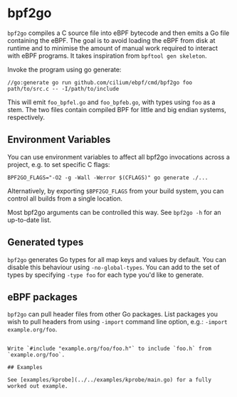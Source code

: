 bpf2go
===

`bpf2go` compiles a C source file into eBPF bytecode and then emits a
Go file containing the eBPF. The goal is to avoid loading the
eBPF from disk at runtime and to minimise the amount of manual
work required to interact with eBPF programs. It takes inspiration
from `bpftool gen skeleton`.

Invoke the program using go generate:

    //go:generate go run github.com/cilium/ebpf/cmd/bpf2go foo path/to/src.c -- -I/path/to/include

This will emit `foo_bpfel.go` and `foo_bpfeb.go`, with types using `foo`
as a stem. The two files contain compiled BPF for little and big
endian systems, respectively.

## Environment Variables

You can use environment variables to affect all bpf2go invocations
across a project, e.g. to set specific C flags:

    BPF2GO_FLAGS="-O2 -g -Wall -Werror $(CFLAGS)" go generate ./...

Alternatively, by exporting `$BPF2GO_FLAGS` from your build system, you can
control all builds from a single location.

Most bpf2go arguments can be controlled this way. See `bpf2go -h` for an
up-to-date list.

## Generated types

`bpf2go` generates Go types for all map keys and values by default. You can
disable this behaviour using `-no-global-types`. You can add to the set of
types by specifying `-type foo` for each type you'd like to generate.

## eBPF packages

`bpf2go` can pull header files from other Go packages. List packages you
wish to pull headers from using `-import` command line option, e.g.:
`-import example.org/foo`.
```

Write `#include "example.org/foo/foo.h"` to include `foo.h` from `example.org/foo`.

## Examples

See [examples/kprobe](../../examples/kprobe/main.go) for a fully worked out example.
